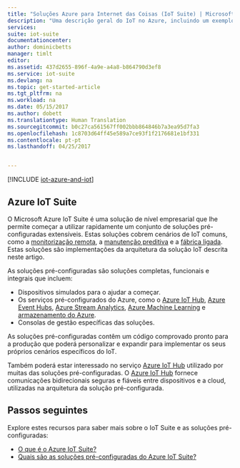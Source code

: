 ```yaml
---
title: "Soluções Azure para Internet das Coisas (IoT Suite) | Microsoft Docs"
description: "Uma descrição geral do IoT no Azure, incluindo um exemplo de solução de arquitetura e a forma como se relaciona com o Azure IoT Suite e as soluções pré-configuradas."
services: 
suite: iot-suite
documentationcenter: 
author: dominicbetts
manager: timlt
editor: 
ms.assetid: 437d2655-896f-4a9e-a4a8-b864790d3ef8
ms.service: iot-suite
ms.devlang: na
ms.topic: get-started-article
ms.tgt_pltfrm: na
ms.workload: na
ms.date: 05/15/2017
ms.author: dobett
ms.translationtype: Human Translation
ms.sourcegitcommit: b0c27ca561567ff002bbb864846b7a3ea95d7fa3
ms.openlocfilehash: 1c8703d64ff45e589a7ce93f1f2176681e1bf331
ms.contentlocale: pt-pt
ms.lasthandoff: 04/25/2017


---
```

[!INCLUDE [iot-azure-and-iot](../../includes/iot-azure-and-iot.md)]

## <a name="azure-iot-suite"></a>Azure IoT Suite
O Microsoft Azure IoT Suite é uma solução de nível empresarial que lhe permite começar a utilizar rapidamente um conjunto de soluções pré-configuradas extensíveis. Estas soluções cobrem cenários de IoT comuns, como a [monitorização remota][lnk-preconfigured-solutions], a [manutenção preditiva][lnk-predictive-maintenance] e a [fábrica ligada][lnk-connected-factory]. Estas soluções são implementações da arquitetura da solução IoT descrita neste artigo.

As soluções pré-configuradas são soluções completas, funcionais e integrais que incluem:

- Dispositivos simulados para o ajudar a começar.
- Os serviços pré-configurados do Azure, como o [Azure IoT Hub][Azure IoT Hub], [Azure Event Hubs][Azure Event Hubs], [Azure Stream Analytics][Azure Stream Analytics], [Azure Machine Learning][Azure Machine Learning] e [armazenamento do Azure][Azure storage].
- Consolas de gestão específicas das soluções.

As soluções pré-configuradas contêm um código comprovado pronto para a produção que poderá personalizar e expandir para implementar os seus próprios cenários específicos do IoT.

Também poderá estar interessado no serviço [Azure IoT Hub][Azure IoT Hub] utilizado por muitas das soluções pré-configuradas. O [Azure IoT Hub][Azure IoT Hub] fornece comunicações bidirecionais seguras e fiáveis entre dispositivos e a cloud, utilizadas na arquitetura da solução pré-configurada.

## <a name="next-steps"></a>Passos seguintes
Explore estes recursos para saber mais sobre o IoT Suite e as soluções pré-configuradas:

* [O que é o Azure IoT Suite?][lnk-whatissuite]
* [Quais são as soluções pré-configuradas do Azure IoT Suite?][lnk-whatarepreconfigured]

[lnk-whatissuite]: iot-suite-overview.md
[lnk-whatarepreconfigured]: iot-suite-what-are-preconfigured-solutions.md

[lnk-preconfigured-solutions]: iot-suite-getstarted-preconfigured-solutions.md
[Azure IoT Hub]: https://azure.microsoft.com/documentation/services/iot-hub/
[Azure Event Hubs]: https://azure.microsoft.com/documentation/services/event-hubs/
[Azure Stream Analytics]: https://azure.microsoft.com/documentation/services/stream-analytics/
[Azure Machine Learning]: https://azure.microsoft.com/documentation/services/machine-learning/
[Azure storage]: https://azure.microsoft.com/documentation/services/storage/
[lnk-predictive-maintenance]: iot-suite-predictive-overview.md
[lnk-connected-factory]: iot-suite-connected-factory-overview.md
